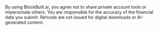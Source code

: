By using BlockBuilt.ai, you agree not to share private account tools or impersonate others. You are responsible for the accuracy of the financial data you submit. Refunds are not issued for digital downloads or AI-generated content.
